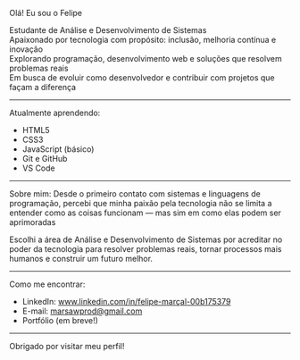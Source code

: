   Olá! Eu sou o Felipe

Estudante de Análise e Desenvolvimento de Sistemas  
Apaixonado por tecnologia com propósito: inclusão, melhoria contínua e inovação  
Explorando programação, desenvolvimento web e soluções que resolvem problemas reais  
Em busca de evoluir como desenvolvedor e contribuir com projetos que façam a diferença  

---

 Atualmente aprendendo:
- HTML5
- CSS3
- JavaScript (básico)
- Git e GitHub
- VS Code

---

 Sobre mim:
Desde o primeiro contato com sistemas e linguagens de programação, percebi que minha paixão pela tecnologia não se limita a entender como as coisas funcionam — mas sim em como elas podem ser aprimoradas

Escolhi a área de Análise e Desenvolvimento de Sistemas por acreditar no poder da tecnologia para resolver problemas reais, tornar processos mais humanos e construir um futuro melhor.

---

 Como me encontrar:
- LinkedIn: www.linkedin.com/in/felipe-marçal-00b175379
- E-mail: marsawprod@gmail.com
- Portfólio (em breve!)

---

Obrigado por visitar meu perfil! 
